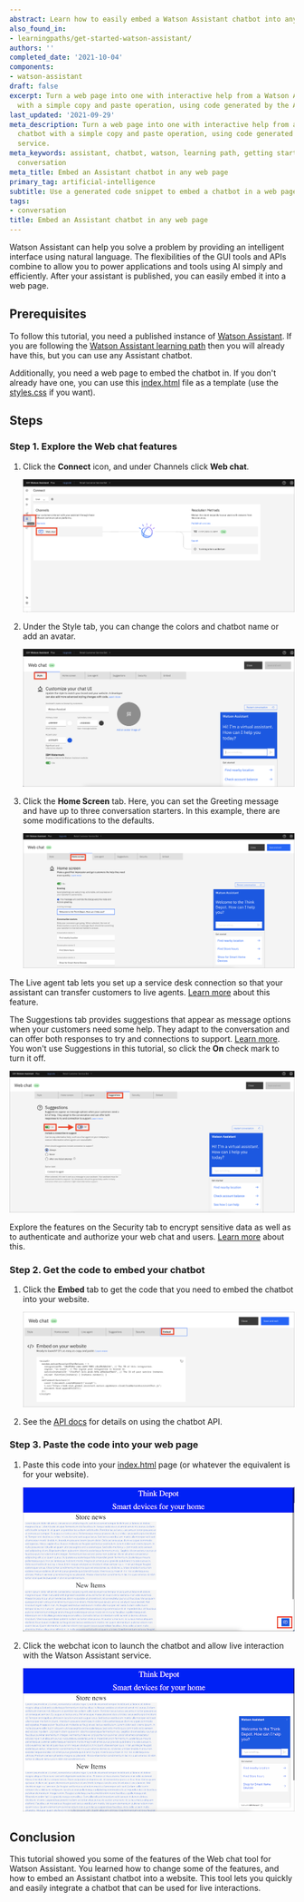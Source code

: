 ```yaml
---
abstract: Learn how to easily embed a Watson Assistant chatbot into any web page.
also_found_in:
- learningpaths/get-started-watson-assistant/
authors: ''
completed_date: '2021-10-04'
components:
- watson-assistant
draft: false
excerpt: Turn a web page into one with interactive help from a Watson Assistant chatbot
  with a simple copy and paste operation, using code generated by the Assistant service.
last_updated: '2021-09-29'
meta_description: Turn a web page into one with interactive help from a Watson Assistant
  chatbot with a simple copy and paste operation, using code generated by the Assistant
  service.
meta_keywords: assistant, chatbot, watson, learning path, getting started, beginner,
  conversation
meta_title: Embed an Assistant chatbot in any web page
primary_tag: artificial-intelligence
subtitle: Use a generated code snippet to embed a chatbot in a web page
tags:
- conversation
title: Embed an Assistant chatbot in any web page
---
```


Watson Assistant can help you solve a problem by providing an intelligent interface using natural language. The flexibilities of the GUI tools and APIs combine to allow you to power applications and tools using AI simply and efficiently. After your assistant is published, you can easily embed it into a web page.

## Prerequisites

To follow this tutorial, you need a published instance of [Watson Assistant](https://cloud.ibm.com/catalog/services/watson-assistant?cm_sp=ibmdev-_-developer-tutorials-_-cloudreg). If you are following the [Watson Assistant learning path](/learningpaths/get-started-watson-assistant) then you will already have this, but you can use any Assistant chatbot.

Additionally, you need a web page to embed the chatbot in. If you don't already have one, you can use this [index.html](static/index.html) file as a template (use the [styles.css](static/styles.css) if you want).

## Steps

### Step 1. Explore the Web chat features

1. Click  the **Connect** icon, and under Channels click **Web chat**.

    ![Click connect and then Web chat](images/click-connect-and-web-chat.png)

1. Under the Style tab, you can change the colors and chatbot name or add an avatar.

    ![Style tab](images/style-tab.png)

1. Click the **Home Screen** tab. Here, you can set the Greeting message and have up to three conversation starters. In this example, there are some modifications to the defaults.

    ![Home Screen tab](images/home-screen-tab.png)

The Live agent tab lets you set up a service desk connection so that your assistant can transfer customers to live agents. [Learn more](https://cloud.ibm.com/docs/assistant?topic=assistant-deploy-web-chat#deploy-web-chat-haa&cm_sp=ibmdev-_-developer-tutorials-_-cloudreg) about this feature.

The Suggestions tab provides suggestions that appear as message options when your customers need some help. They adapt to the conversation and can offer both responses to try and connections to support. [Learn more](https://cloud.ibm.com/docs/assistant?topic=assistant-deploy-web-chat#deploy-web-chat-alternate&cm_sp=ibmdev-_-developer-tutorials-_-cloudreg). You won't use Suggestions in this tutorial, so click the **On** check mark to turn it off.

![Suggestions tab](images/suggestions-tab.png)

Explore the features on the Security tab to encrypt sensitive data as well as to authenticate and authorize your web chat and users. [Learn more](https://cloud.ibm.com/docs/assistant?topic=assistant-web-chat-security&cm_sp=ibmdev-_-developer-tutorials-_-cloudreg) about this.

### Step 2. Get the code to embed your chatbot

1. Click the **Embed** tab to get the code that you need to embed the chatbot into your website.

    ![Embed tab](images/embed-tab.png)

1. See the [API docs](https://web-chat.global.assistant.watson.cloud.ibm.com/docs.html?to=api-configuration&cm_sp=ibmdev-_-developer-tutorials-_-cloudreg) for details on using the chatbot API.

### Step 3. Paste the code into your web page

1. Paste this code into your [index.html](static/index.html) page (or whatever the equivalent is for your website).

    ![Web chat embedded](images/webchat-embedded.png)

1. Click the webchat icon to launch the chatbot and allow live interaction with the Watson Assistant service.

    ![Web chat running live](images/webchat-running-live.png)

## Conclusion

This tutorial showed you some of the features of the Web chat tool for Watson Assistant. You learned how to change some of the features, and how to embed an Assistant chatbot into a website. This tool lets you quickly and easily integrate a chatbot that can be used for live interactions.
